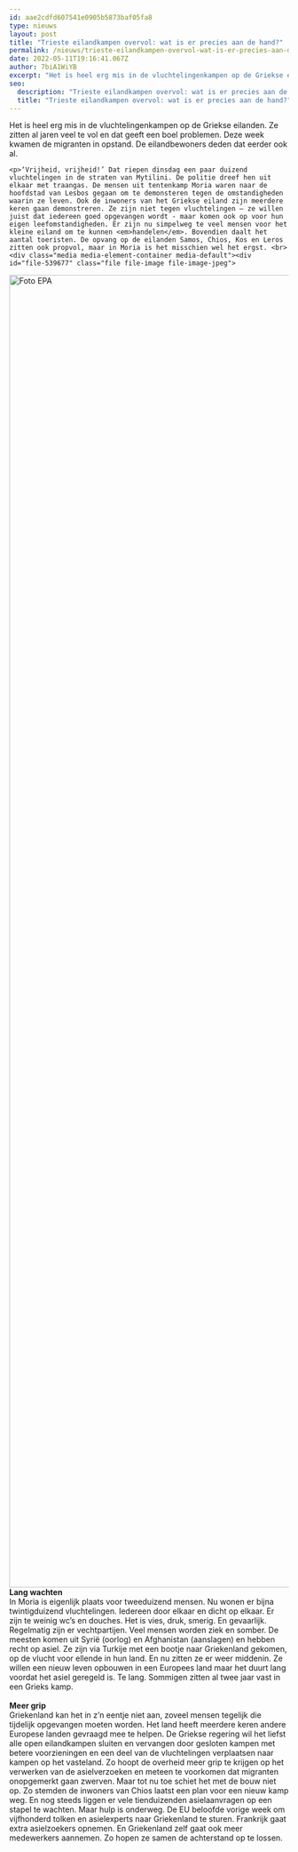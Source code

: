 ```yaml
---
id: aae2cdfd607541e0905b5873baf05fa8
type: nieuws
layout: post
title: "Trieste eilandkampen overvol: wat is er precies aan de hand?"
permalink: /nieuws/trieste-eilandkampen-overvol-wat-is-er-precies-aan-de-hand/
date: 2022-05-11T19:16:41.067Z
author: 7biA1WiYB
excerpt: "Het is heel erg mis in de vluchtelingenkampen op de Griekse eilanden. Ze zitten al jaren veel te vol en dat geeft een boel problemen. Deze week kwamen de migranten in opstand. De eilandbewoners deden dat eerder ook al.  "
seo:
  description: "Trieste eilandkampen overvol: wat is er precies aan de hand?"
  title: "Trieste eilandkampen overvol: wat is er precies aan de hand?"
---
```

Het is heel erg mis in de vluchtelingenkampen op de Griekse eilanden. Ze zitten al jaren veel te vol en dat geeft een boel problemen. Deze week kwamen de migranten in opstand. De eilandbewoners deden dat eerder ook al.  

    <p>‘Vrijheid, vrijheid!’ Dat riepen dinsdag een paar duizend vluchtelingen in de straten van Mytilini. De politie dreef hen uit elkaar met traangas. De mensen uit tentenkamp Moria waren naar de hoofdstad van Lesbos gegaan om te demonsteren tegen de omstandigheden waarin ze leven. Ook de inwoners van het Griekse eiland zijn meerdere keren gaan demonstreren. Ze zijn niet tegen vluchtelingen – ze willen juist dat iedereen goed opgevangen wordt - maar komen ook op voor hun eigen leefomstandigheden. Er zijn nu simpelweg te veel mensen voor het kleine eiland om te kunnen <em>handelen</em>. Bovendien daalt het aantal toeristen. De opvang op de eilanden Samos, Chios, Kos en Leros zitten ook propvol, maar in Moria is het misschien wel het ergst. <br><div class="media media-element-container media-default"><div id="file-539677" class="file file-image file-image-jpeg">

        
  
  <div class="content">
    <img alt="Foto EPA" title="Foto EPA" height="2362" width="3543" class="media-element file-default" data-delta="1" src="https://7dagen.netlify.app/sites/default/files/EPA-405685422.jpg">  </div>

  
</div>
</div><strong>Lang wachten</strong><br>In Moria is eigenlijk plaats voor tweeduizend mensen. Nu wonen er bijna twintigduizend vluchtelingen. Iedereen door elkaar en dicht op elkaar. Er zijn te weinig wc’s en douches. Het is vies, druk, smerig. En gevaarlijk. Regelmatig zijn er vechtpartijen. Veel mensen worden ziek en somber. De meesten komen uit Syrië (oorlog) en Afghanistan (aanslagen) en hebben recht op asiel. Ze zijn via Turkije met een bootje naar Griekenland gekomen, op de vlucht voor ellende in hun land. En nu zitten ze er weer middenin. Ze willen een nieuw leven opbouwen in een Europees land maar het duurt lang voordat het asiel geregeld is. Te lang. Sommigen zitten al twee jaar vast in een Grieks kamp.<br><br><strong>Meer grip</strong><br>Griekenland kan het in z’n eentje niet aan, zoveel mensen tegelijk die tijdelijk opgevangen moeten worden. Het land heeft meerdere keren andere Europese landen gevraagd mee te helpen. De Griekse regering wil het liefst alle open eilandkampen sluiten en vervangen door gesloten kampen met betere voorzieningen en een deel van de vluchtelingen verplaatsen naar kampen op het vasteland. Zo hoopt de overheid meer grip te krijgen op het verwerken van de asielverzoeken en meteen te voorkomen dat migranten onopgemerkt gaan zwerven. Maar tot nu toe schiet het met de bouw niet op. Zo stemden de inwoners van Chios laatst een plan voor een nieuw kamp weg. En nog steeds liggen er vele tienduizenden asielaanvragen op een stapel te wachten. Maar hulp is onderweg. De EU beloofde vorige week om vijfhonderd tolken en asielexperts naar Griekenland te sturen. Frankrijk gaat extra asielzoekers opnemen. En Griekenland zelf gaat ook meer medewerkers aannemen. Zo hopen ze samen de achterstand op te lossen.  
